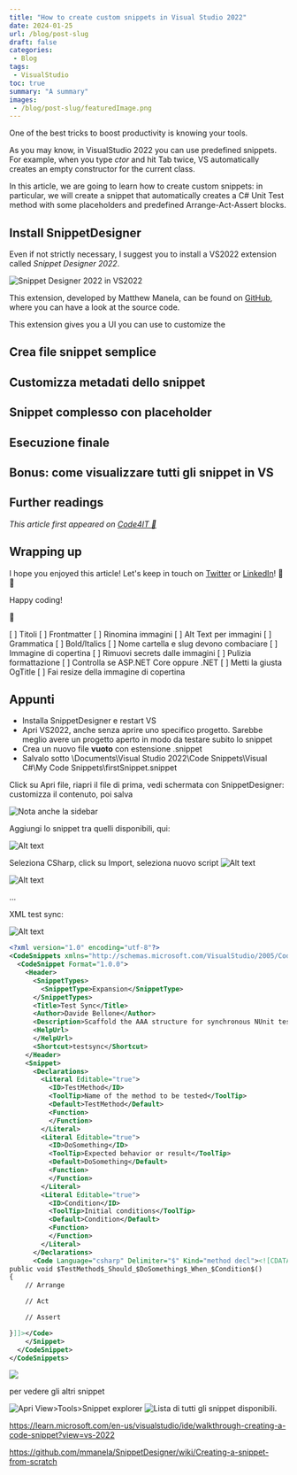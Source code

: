 ```yaml
---
title: "How to create custom snippets in Visual Studio 2022"
date: 2024-01-25
url: /blog/post-slug
draft: false
categories:
 - Blog
tags:
 - VisualStudio
toc: true
summary: "A summary"
images:
 - /blog/post-slug/featuredImage.png
---
```


One of the best tricks to boost productivity is knowing your tools.

As you may know, in VisualStudio 2022 you can use predefined snippets. For example, when you type *ctor* and hit Tab twice, VS automatically creates an empty constructor for the current class.

In this article, we are going to learn how to create custom snippets: in particular, we will create a snippet that automatically creates a C# Unit Test method with some placeholders and predefined Arrange-Act-Assert blocks.

## Install SnippetDesigner

Even if not strictly necessary, I suggest you to install a VS2022 extension called *Snippet Designer 2022*.

![Snippet Designer 2022 in VS2022](snippet-designer-extension.png)

This extension, developed by Matthew Manela, can be found on [GitHub](https://github.com/mmanela/SnippetDesigner), where you can have a look at the source code.

This extension gives you a UI you can use to customize the 



## Crea file snippet semplice


## Customizza metadati dello snippet

## Snippet complesso con placeholder

## Esecuzione finale

## Bonus: come visualizzare tutti gli snippet in VS

## Further readings

_This article first appeared on [Code4IT 🐧](https://www.code4it.dev/)_


## Wrapping up


I hope you enjoyed this article! Let's keep in touch on [Twitter](https://twitter.com/BelloneDavide) or [LinkedIn](https://www.linkedin.com/in/BelloneDavide/)! 🤜🤛

Happy coding!

🐧


[ ] Titoli
[ ] Frontmatter
[ ] Rinomina immagini
[ ] Alt Text per immagini
[ ] Grammatica
[ ] Bold/Italics
[ ] Nome cartella e slug devono combaciare
[ ] Immagine di copertina
[ ] Rimuovi secrets dalle immagini
[ ] Pulizia formattazione
[ ] Controlla se ASP.NET Core oppure .NET
[ ] Metti la giusta OgTitle
[ ] Fai resize della immagine di copertina


## Appunti

- Installa SnippetDesigner e restart VS
- Apri VS2022, anche senza aprire uno specifico progetto. Sarebbe meglio avere un progetto aperto in modo da testare subito lo snippet
- Crea un nuovo file **vuoto** con estensione .snippet
- Salvalo sotto  \Documents\Visual Studio 2022\Code Snippets\Visual C#\My Code Snippets\firstSnippet.snippet

Click su Apri file, riapri il file di prima, vedi schermata con SnippetDesigner:
customizza il contenuto, poi salva

![Nota anche la sidebar](image-7.png)

Aggiungi lo snippet tra quelli disponibili, qui:

![Alt text](image-2.png)

Seleziona CSharp, click su Import, seleziona nuovo script
![Alt text](image-8.png)

![Alt text](image-9.png)

...

XML test sync:

![Alt text](image-10.png)

```xml
<?xml version="1.0" encoding="utf-8"?>
<CodeSnippets xmlns="http://schemas.microsoft.com/VisualStudio/2005/CodeSnippet">
  <CodeSnippet Format="1.0.0">
    <Header>
      <SnippetTypes>
        <SnippetType>Expansion</SnippetType>
      </SnippetTypes>
      <Title>Test Sync</Title>
      <Author>Davide Bellone</Author>
      <Description>Scaffold the AAA structure for synchronous NUnit tests</Description>
      <HelpUrl>
      </HelpUrl>
      <Shortcut>testsync</Shortcut>
    </Header>
    <Snippet>
      <Declarations>
        <Literal Editable="true">
          <ID>TestMethod</ID>
          <ToolTip>Name of the method to be tested</ToolTip>
          <Default>TestMethod</Default>
          <Function>
          </Function>
        </Literal>
        <Literal Editable="true">
          <ID>DoSomething</ID>
          <ToolTip>Expected behavior or result</ToolTip>
          <Default>DoSomething</Default>
          <Function>
          </Function>
        </Literal>
        <Literal Editable="true">
          <ID>Condition</ID>
          <ToolTip>Initial conditions</ToolTip>
          <Default>Condition</Default>
          <Function>
          </Function>
        </Literal>
      </Declarations>
      <Code Language="csharp" Delimiter="$" Kind="method decl"><![CDATA[[Test]
public void $TestMethod$_Should_$DoSomething$_When_$Condition$()
{
    // Arrange

    // Act

    // Assert 

}]]></Code>
    </Snippet>
  </CodeSnippet>
</CodeSnippets>
```

![](./testsync.gif)

per vedere gli altri snippet

![Apri View>Tools>Snippet explorer](image-4.png)
![Lista di tutti gli snippet disponibili. ](image-3.png)


https://learn.microsoft.com/en-us/visualstudio/ide/walkthrough-creating-a-code-snippet?view=vs-2022

https://github.com/mmanela/SnippetDesigner/wiki/Creating-a-snippet-from-scratch